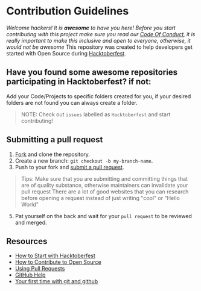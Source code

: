 # Contribution Guidelines

_Welcome hackers! It is **awesome** to have you here! Before you start contributing with this project make sure you read our [Code Of Conduct](https://github.com/OtacilioN/awesome-hacktoberfest-2018/blob/master/CODE_OF_CONDUCT.md), it is really important to make this inclusive and open to everyone, otherwise, it would not be awesome_
This repository was created to help developers get started with Open Source during [Hacktoberfest](https://hacktoberfest.digitalocean.com/).

## Have you found some awesome repositories participating in Hacktoberfest? if not:

Add your Code/Projects to specific folders created for you, if your desired folders are not found you can always create a folder.
> NOTE: Check out `issues` labelled as `Hacktoberfest` and start contributing!
## Submitting a pull request

1. [Fork](https://github.com/iamehran/hacktoberfest2022/fork) and clone the repository.
1. Create a new branch: `git checkout -b my-branch-name`.
1. Push to your fork and [submit a pull request](https://github.com/iamehran/hacktoberfest2022/compare).
> Tips: Make sure that you are submitting and committing things that are of quality substance, otherwise maintainers can invalidate your pull request
> There are a lot of good websites that you can research before opening a request instead of just writing "cool" or "Hello World"
5. Pat yourself on the back and wait for your `pull request` to be reviewed and merged.
## Resources

- [How to Start with Hacktoberfest](https://www.youtube.com/watch?v=4RvIFvmZA3o)
- [How to Contribute to Open Source](https://opensource.guide/how-to-contribute/)
- [Using Pull Requests](https://help.github.com/articles/about-pull-requests/)
- [GitHub Help](https://help.github.com)
- [Your first time with git and github](https://kbroman.org/github_tutorial/pages/first_time.html)
